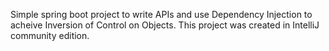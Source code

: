 Simple spring boot project to write APIs and use Dependency Injection to acheive Inversion of Control on Objects. This project was created in IntelliJ community edition.
